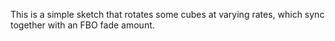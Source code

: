 This is a simple sketch that rotates some cubes at varying rates, which
sync together with an FBO fade amount.
